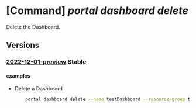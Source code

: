 # [Command] _portal dashboard delete_

Delete the Dashboard.

## Versions

### [2022-12-01-preview](/Resources/mgmt-plane/L3N1YnNjcmlwdGlvbnMve30vcmVzb3VyY2Vncm91cHMve30vcHJvdmlkZXJzL21pY3Jvc29mdC5wb3J0YWwvZGFzaGJvYXJkcy97fQ==/2022-12-01-preview.xml) **Stable**

<!-- mgmt-plane /subscriptions/{}/resourcegroups/{}/providers/microsoft.portal/dashboards/{} 2022-12-01-preview -->

#### examples

- Delete a Dashboard
    ```bash
        portal dashboard delete --name testDashboard --resource-group testRG
    ```
